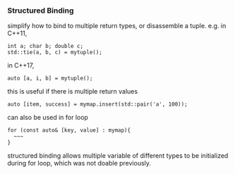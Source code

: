 ### Structured Binding
simplify how to bind to multiple return types, or disassemble a tuple. e.g.
in C++11,

```
int a; char b; double c;
std::tie(a, b, c) = mytuple();
```

in C++17,

```
auto [a, i, b] = mytuple();
```

this is useful if there is multiple return values

```
auto [item, success] = mymap.insert(std::pair('a', 100));
```

can also be used in for loop

```
for (const auto& [key, value] : mymap){
  ~~~
}
```

structured binding allows multiple variable of different types to be initialized during for loop, which was not doable previously.
